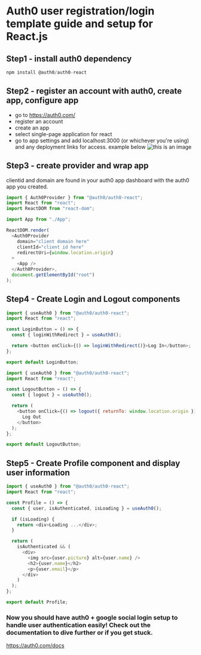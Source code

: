 # Auth0 user registration/login template guide and setup for React.js

## Step1 - install auth0 dependency
```js
npm install @auth0/auth0-react
```
## Step2 - register an account with auth0, create app, configure app
- go to https://auth0.com/
- register an account
- create an app 
- select single-page application for react
- go to app settings and add localhost:3000 (or whichever you're using) and any deployment links for access. example below
![this is an image](https://i.gyazo.com/c7f72ce725f60708a4431f38572d87f3.png)

## Step3 - create provider and wrap app
clientid and domain are found in your auth0 app dashboard with the auth0 app you created.

```js
import { Auth0Provider } from "@auth0/auth0-react";
import React from "react";
import ReactDOM from "react-dom";

import App from "./App";

ReactDOM.render(
  <Auth0Provider
    domain="client domain here"
    clientId="client id here"
    redirectUri={window.location.origin}
  >
    <App />
  </Auth0Provider>,
  document.getElementById("root")
);
```

## Step4 - Create Login and Logout components
```js
import { useAuth0 } from "@auth0/auth0-react";
import React from "react";

const LoginButton = () => {
  const { loginWithRedirect } = useAuth0();

  return <button onClick={() => loginWithRedirect()}>Log In</button>;
};

export default LoginButton;
```
```js
import { useAuth0 } from "@auth0/auth0-react";
import React from "react";

const LogoutButton = () => {
  const { logout } = useAuth0();

  return (
    <button onClick={() => logout({ returnTo: window.location.origin })}>
      Log Out
    </button>
  );
};

export default LogoutButton;
```
## Step5 - Create Profile component and display user information
```js
import { useAuth0 } from "@auth0/auth0-react";
import React from "react";

const Profile = () => {
  const { user, isAuthenticated, isLoading } = useAuth0();

  if (isLoading) {
    return <div>Loading ...</div>;
  }

  return (
    isAuthenticated && (
      <div>
        <img src={user.picture} alt={user.name} />
        <h2>{user.name}</h2>
        <p>{user.email}</p>
      </div>
    )
  );
};

export default Profile;
```

### Now you should have auth0 + google social login setup to handle user authentication easily! Check out the documentation to dive further or if you get stuck.
https://auth0.com/docs

